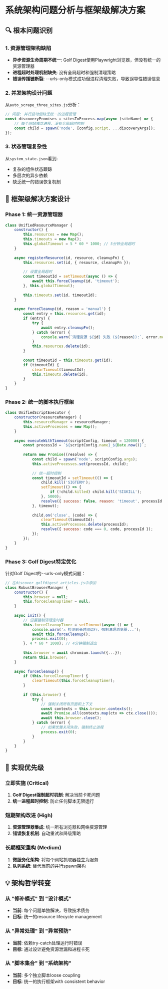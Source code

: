 # 系统架构问题分析与框架级解决方案

## 🔍 **根本问题识别**

### 1. **资源管理架构缺陷**
- **异步资源生命周期不统一**: Golf Digest使用Playwright浏览器，但没有统一的资源管理器
- **进程超时处理机制缺失**: 没有全局超时和强制清理策略
- **错误传播链断裂**: --urls-only模式成功但进程清理失败，导致误导性错误信息

### 2. **并发架构设计问题** 
从`auto_scrape_three_sites.js`分析：
```javascript
// 问题: 并行启动但缺乏统一的进程管理
const discoveryPromises = sitesToProcess.map(async (siteName) => {
    // 每个网站独立进程，没有全局超时控制
    const child = spawn('node', [config.script, ...discoveryArgs]);
});
```

### 3. **状态管理复杂性**
从`system_state.json`看到:
- 复杂的组件状态跟踪
- 多层次的异步依赖
- 缺乏统一的错误恢复机制

## 🎯 **框架级解决方案设计**

### Phase 1: 统一资源管理器
```javascript
class UnifiedResourceManager {
    constructor() {
        this.resources = new Map();
        this.timeouts = new Map();
        this.globalTimeout = 5 * 60 * 1000; // 5分钟全局超时
    }
    
    async registerResource(id, resource, cleanupFn) {
        this.resources.set(id, { resource, cleanupFn });
        
        // 设置全局超时
        const timeoutId = setTimeout(async () => {
            await this.forceCleanup(id, 'timeout');
        }, this.globalTimeout);
        
        this.timeouts.set(id, timeoutId);
    }
    
    async forceCleanup(id, reason = 'manual') {
        const entry = this.resources.get(id);
        if (entry) {
            try {
                await entry.cleanupFn();
            } catch (error) {
                console.warn(`清理资源 ${id} 失败 (${reason}):`, error.message);
            }
            this.resources.delete(id);
        }
        
        const timeoutId = this.timeouts.get(id);
        if (timeoutId) {
            clearTimeout(timeoutId);
            this.timeouts.delete(id);
        }
    }
}
```

### Phase 2: 统一的脚本执行框架
```javascript
class UnifiedScriptExecutor {
    constructor(resourceManager) {
        this.resourceManager = resourceManager;
        this.activeProcesses = new Map();
    }
    
    async executeWithTimeout(scriptConfig, timeout = 120000) {
        const processId = `${scriptConfig.name}_${Date.now()}`;
        
        return new Promise((resolve) => {
            const child = spawn('node', scriptConfig.args);
            this.activeProcesses.set(processId, child);
            
            // 统一超时控制
            const timeoutId = setTimeout(() => {
                child.kill('SIGTERM');
                setTimeout(() => {
                    if (!child.killed) child.kill('SIGKILL');
                }, 5000);
                resolve({ success: false, reason: 'timeout', processId });
            }, timeout);
            
            child.on('close', (code) => {
                clearTimeout(timeoutId);
                this.activeProcesses.delete(processId);
                resolve({ success: code === 0, code, processId });
            });
        });
    }
}
```

### Phase 3: Golf Digest特定优化
针对Golf Digest的--urls-only模式问题：

```javascript
// 在discover_golfdigest_articles.js中添加
class RobustBrowserManager {
    constructor() {
        this.browser = null;
        this.forceCleanupTimer = null;
    }
    
    async init() {
        // 设置强制清理定时器
        this.forceCleanupTimer = setTimeout(async () => {
            console.warn('⚠️ 检测到长时间运行，强制清理浏览器...');
            await this.forceCleanup();
            process.exit(0);
        }, 4 * 60 * 1000); // 4分钟强制退出
        
        this.browser = await chromium.launch({...});
        return this.browser;
    }
    
    async forceCleanup() {
        if (this.forceCleanupTimer) {
            clearTimeout(this.forceCleanupTimer);
        }
        
        if (this.browser) {
            try {
                // 强制关闭所有页面和上下文
                const contexts = this.browser.contexts();
                await Promise.all(contexts.map(ctx => ctx.close()));
                await this.browser.close();
            } catch (error) {
                // 如果优雅关闭失败，强制终止进程
                process.exit(0);
            }
        }
    }
}
```

## 🚀 **实现优先级**

### 立即实施 (Critical)
1. **Golf Digest强制超时机制**: 解决当前卡死问题
2. **统一进程超时控制**: 防止任何脚本无限运行

### 短期架构改进 (High)
1. **资源管理器集成**: 统一所有浏览器和网络资源管理
2. **错误恢复机制**: 自动重试和降级策略

### 长期框架重构 (Medium)
1. **微服务化架构**: 将每个网站抓取器独立为服务
2. **队列系统**: 替代当前的并行spawn架构

## 💡 **架构哲学转变**

### 从 "修补模式" 到 "设计模式"
- **当前**: 每个问题单独解决，导致技术债务
- **目标**: 统一的resource lifecycle management

### 从 "异常处理" 到 "异常预防"  
- **当前**: 依赖try-catch处理运行时错误
- **目标**: 通过设计避免资源泄漏和进程卡死

### 从 "脚本集合" 到 "系统架构"
- **当前**: 多个独立脚本loose coupling
- **目标**: 统一的执行框架with consistent behavior